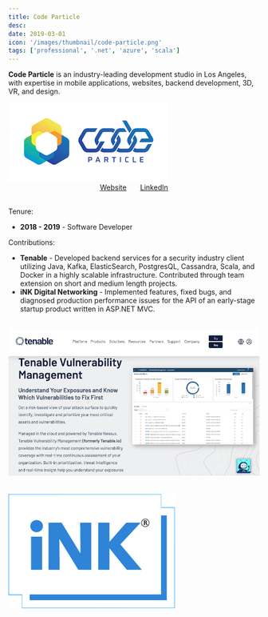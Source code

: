 ```yaml
---
title: Code Particle
desc:
date: 2019-03-01
icon: '/images/thumbnail/code-particle.png'
tags: ['professional', '.net', 'azure', 'scala']
---
```


__Code Particle__ is an industry-leading development studio in Los Angeles, with expertise in mobile applications, websites, backend development, 3D, VR, and design.

<a href="https://codeparticle.com/">
<img src="/images/thumbnail/code-particle.png" alt="Code Particle logo" style="margin: 0 auto">
</a>

<div style="display: flex; justify-content: center">
<a href="https://codeparticle.com/"><u>Website</u></a>
&nbsp;
&nbsp;
&nbsp;
&nbsp;
<a href="https://www.linkedin.com/company/code-particle-inc/"><u>LinkedIn</u></a>
</div>

<br />

Tenure:
- __2018 - 2019__ - Software Developer<br />

Contributions:

- __Tenable__ - Developed backend services for a security industry client utilizing Java, Kafka, ElasticSearch, PostgresQL, Cassandra, Scala, and Docker in a highly scalable infrastructure. Contributed through team extension on short and medium length projects.
- __iNK Digital Networking__ - Implemented features, fixed bugs, and diagnosed production performance issues for the API of an early-stage startup product written in ASP.NET MVC.

<br />

<a href="https://www.tenable.com/products/tenable-io">
<img src="/images/work/code-particle/tenable-nessus.png" alt="Tenable nessus screenshot" style="margin: 0 auto">
</a>

<br />
<br />
<br />

<a href="https://innovation.uci.edu/2019/02/startup-ink-makes-meaningful-connection-joins-the-veteran-founder-lab-program/">
<img src="/images/work/code-particle/iNK-Logo.png" alt="iNK logo" style="margin: 0 auto">
</a>
